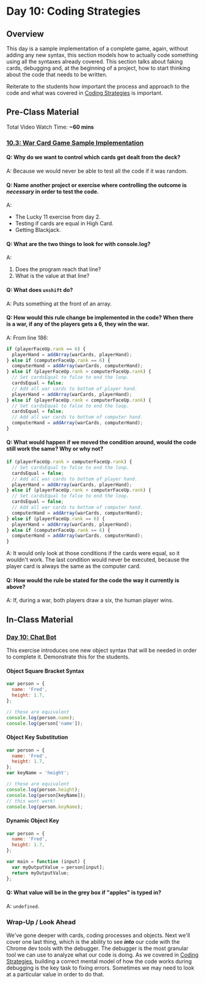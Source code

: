 # Day 10: Coding Strategies

## Overview

This day is a sample implementation of a complete game, again, without adding any new syntax, this section models how to actually code something using all the syntaxes already covered. This section talks about faking cards, debugging and, at the beginning of a project, how to start thinking about the code that needs to be written.

Reiterate to the students how important the process and approach to the code and what was covered in [Coding Strategies](../course-logistics/tips-and-tricks/coding-strategies.md) is important.

## Pre-Class Material

Total Video Watch Time: **\~60 mins**

### [10.3: War Card Game Sample Implementation](broken-reference)

#### Q: Why do we want to control which cards get dealt from the deck?

A: Because we would never be able to test all the code if it was random.

#### Q: Name another project or exercise where controlling the outcome is _necessary_ in order to test the code.

A:

* The Lucky 11 exercise from day 2.
* Testing if cards are equal in High Card.
* Getting Blackjack.

#### Q: What are the two things to look for with console.log?

A:&#x20;

1. Does the program reach that line?
2. What is the value at that line?

#### Q: What does `unshift` do?

A: Puts something at the front of an array.

#### Q: How would this rule change be implemented in the code? When there is a war, if any of the players gets a 6, they win the war.

A: From line 186:

```javascript
if (playerFaceUp.rank == 6) {
  playerHand = addArray(warCards, playerHand);
} else if (computerFaceUp.rank == 6) {
  computerHand = addArray(warCards, computerHand);
} else if (playerFaceUp.rank > computerFaceUp.rank) {
  // Set cardsEqual to false to end the loop.
  cardsEqual = false;
  // Add all war cards to bottom of player hand.
  playerHand = addArray(warCards, playerHand);
} else if (playerFaceUp.rank < computerFaceUp.rank) {
  // Set cardsEqual to false to end the loop.
  cardsEqual = false;
  // Add all war cards to bottom of computer hand.
  computerHand = addArray(warCards, computerHand);
}
```

#### Q: What would happen if we moved the condition around, would the code still work the same? Why or why not?

```javascript
if (playerFaceUp.rank > computerFaceUp.rank) {
  // Set cardsEqual to false to end the loop.
  cardsEqual = false;
  // Add all war cards to bottom of player hand.
  playerHand = addArray(warCards, playerHand);
} else if (playerFaceUp.rank < computerFaceUp.rank) {
  // Set cardsEqual to false to end the loop.
  cardsEqual = false;
  // Add all war cards to bottom of computer hand.
  computerHand = addArray(warCards, computerHand);
} else if (playerFaceUp.rank == 6) {
  playerHand = addArray(warCards, playerHand);
} else if (computerFaceUp.rank == 6) {
  computerHand = addArray(warCards, computerHand);
}
```

A: It would only look at those conditions if the cards were equal, so it wouldn't work. The last condition would never be executed, because the player card is always the same as the computer card.

#### Q: How would the rule be stated for the code the way it currently is above?

A: If, during a war, both players draw a six, the human player wins.

## In-Class Material

### [Day 10: Chat Bot](broken-reference)

This exercise introduces one new object syntax that will be needed in order to complete it. Demonstrate this for the students.

#### Object Square Bracket Syntax

```javascript
var person = {
  name: 'Fred',
  height: 1.7,
};

// these are equivalent
console.log(person.name);
console.log(person['name']);
```

#### Object Key Substitution

```javascript
var person = {
  name: 'Fred',
  height: 1.7,
};
var keyName = 'height';

// these are equivalent
console.log(person.height);
console.log(person[keyName]);
// this wont work!
console.log(person.keyName);
```

#### Dynamic Object Key

```javascript
var person = {
  name: 'Fred',
  height: 1.7,
};

var main = function (input) {
  var myOutputValue = person[input];
  return myOutputValue;
};
```

#### Q: What value will be in the grey box if "apples" is typed in?

A: `undefined`.

### Wrap-Up / Look Ahead

We've gone deeper with cards, coding processes and objects. Next we'll cover one last thing, which is the ability to see _**into**_ our code with the Chrome dev tools with the debugger. The debugger is the most granular tool we can use to analyze what our code is doing. As we covered in [Coding Strategies](../course-logistics/tips-and-tricks/coding-strategies.md), building a correct mental model of how the code works during debugging is the key task to fixing errors. Sometimes we may need to look at a particular value in order to do that.
